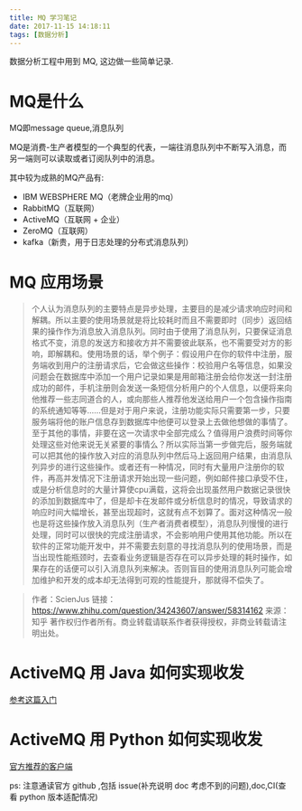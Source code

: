 ```yaml
---
title: MQ 学习笔记
date: 2017-11-15 14:18:11
tags: [数据分析]
---
```

数据分析工程中用到 MQ, 这边做一些简单记录.<!--more-->

# MQ是什么
MQ即message queue,消息队列

MQ是消费-生产者模型的一个典型的代表，一端往消息队列中不断写入消息，而另一端则可以读取或者订阅队列中的消息。

其中较为成熟的MQ产品有:
- IBM WEBSPHERE MQ（老牌企业用的mq）
- RabbitMQ（互联网）
- ActiveMQ（互联网 + 企业）
- ZeroMQ（互联网）
- kafka（新贵，用于日志处理的分布式消息队列）

# MQ 应用场景
>个人认为消息队列的主要特点是异步处理，主要目的是减少请求响应时间和解耦。所以主要的使用场景就是将比较耗时而且不需要即时（同步）返回结果的操作作为消息放入消息队列。同时由于使用了消息队列，只要保证消息格式不变，消息的发送方和接收方并不需要彼此联系，也不需要受对方的影响，即解耦和。使用场景的话，举个例子：假设用户在你的软件中注册，服务端收到用户的注册请求后，它会做这些操作：校验用户名等信息，如果没问题会在数据库中添加一个用户记录如果是用邮箱注册会给你发送一封注册成功的邮件，手机注册则会发送一条短信分析用户的个人信息，以便将来向他推荐一些志同道合的人，或向那些人推荐他发送给用户一个包含操作指南的系统通知等等……但是对于用户来说，注册功能实际只需要第一步，只要服务端将他的账户信息存到数据库中他便可以登录上去做他想做的事情了。至于其他的事情，非要在这一次请求中全部完成么？值得用户浪费时间等你处理这些对他来说无关紧要的事情么？所以实际当第一步做完后，服务端就可以把其他的操作放入对应的消息队列中然后马上返回用户结果，由消息队列异步的进行这些操作。或者还有一种情况，同时有大量用户注册你的软件，再高并发情况下注册请求开始出现一些问题，例如邮件接口承受不住，或是分析信息时的大量计算使cpu满载，这将会出现虽然用户数据记录很快的添加到数据库中了，但是却卡在发邮件或分析信息时的情况，导致请求的响应时间大幅增长，甚至出现超时，这就有点不划算了。面对这种情况一般也是将这些操作放入消息队列（生产者消费者模型），消息队列慢慢的进行处理，同时可以很快的完成注册请求，不会影响用户使用其他功能。所以在软件的正常功能开发中，并不需要去刻意的寻找消息队列的使用场景，而是当出现性能瓶颈时，去查看业务逻辑是否存在可以异步处理的耗时操作，如果存在的话便可以引入消息队列来解决。否则盲目的使用消息队列可能会增加维护和开发的成本却无法得到可观的性能提升，那就得不偿失了。

>作者：ScienJus
链接：https://www.zhihu.com/question/34243607/answer/58314162
来源：知乎
著作权归作者所有。商业转载请联系作者获得授权，非商业转载请注明出处。

# ActiveMQ 用 Java 如何实现收发
[参考这篇入门](https://www.songliguo.com/activemq-getting-started.html)

# ActiveMQ 用 Python 如何实现收发
[官方推荐的客户端](https://github.com/jasonrbriggs/stomp.py)

ps: 注意通读官方 github ,包括 issue(补充说明 doc 考虑不到的问题),doc,CI(查看 python 版本适配情况)

